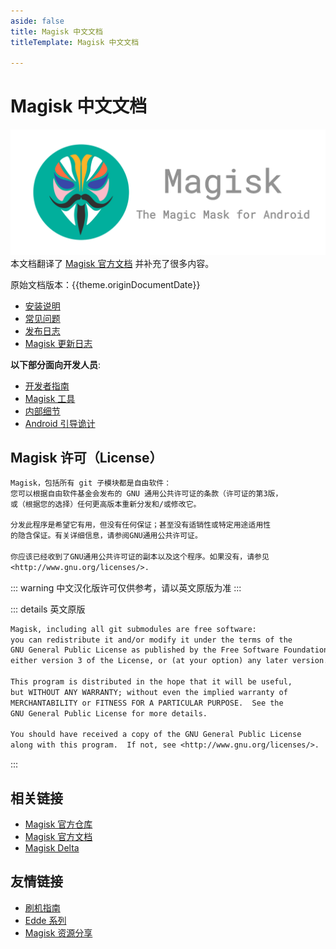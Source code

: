 ```yaml
---
aside: false
title: Magisk 中文文档
titleTemplate: Magisk 中文文档

---
```


<script setup>
import { useData } from 'vitepress'

const { theme } = useData()
</script>

# Magisk 中文文档 <Badge type="tip" text="由 Jesse205 翻译" /> <Badge type="warning" text="非官方" />

![logo](/images/logo.png)
本文档翻译了 [Magisk 官方文档](https://topjohnwu.github.io/Magisk/) 并补充了很多内容。

原始文档版本：{{theme.originDocumentDate}}

- [安装说明](install.md)
- [常见问题](faq.md)
- [发布日志](releases/)
- [Magisk  更新日志](changes.md)

__以下部分面向开发人员__:

- [开发者指南](guides.md)
- [Magisk 工具](tools.md)
- [内部细节](details.md)
- [Android 引导诡计](boot.md)

## Magisk 许可（License）<Badge type="tip" text="使用 百度翻译 汉化" />

``` txt
Magisk，包括所有 git 子模块都是自由软件：
您可以根据自由软件基金会发布的 GNU 通用公共许可证的条款（许可证的第3版，
或（根据您的选择）任何更高版本重新分发和/或修改它。

分发此程序是希望它有用，但没有任何保证；甚至没有适销性或特定用途适用性
的隐含保证。有关详细信息，请参阅GNU通用公共许可证。

你应该已经收到了GNU通用公共许可证的副本以及这个程序。如果没有，请参见
<http://www.gnu.org/licenses/>.
```

::: warning
中文汉化版许可仅供参考，请以英文原版为准
:::

::: details 英文原版

``` txt
Magisk, including all git submodules are free software:
you can redistribute it and/or modify it under the terms of the
GNU General Public License as published by the Free Software Foundation,
either version 3 of the License, or (at your option) any later version.

This program is distributed in the hope that it will be useful,
but WITHOUT ANY WARRANTY; without even the implied warranty of
MERCHANTABILITY or FITNESS FOR A PARTICULAR PURPOSE.  See the
GNU General Public License for more details.

You should have received a copy of the GNU General Public License
along with this program.  If not, see <http://www.gnu.org/licenses/>.
```

:::

## 相关链接

- [Magisk 官方仓库](https://github.com/topjohnwu/Magisk)
- [Magisk 官方文档](https://topjohnwu.github.io/Magisk/)
- [Magisk Delta](https://huskydg.github.io/magisk-files/)

## 友情链接

- [刷机指南](https://efadg.netlify.app/)
- [Edde 系列](https://jesse205.github.io/)
- [Magisk 资源分享](https://main.suchenqaq.club/)
